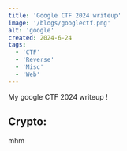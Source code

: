 ```yaml
---
title: 'Google CTF 2024 writeup'
image: '/blogs/googlectf.png'
alt: 'google'
created: 2024-6-24
tags:
  - 'CTF'
  - 'Reverse'
  - 'Misc'
  - 'Web'
---
```


My google CTF 2024 writeup !

## Crypto:

mhm
